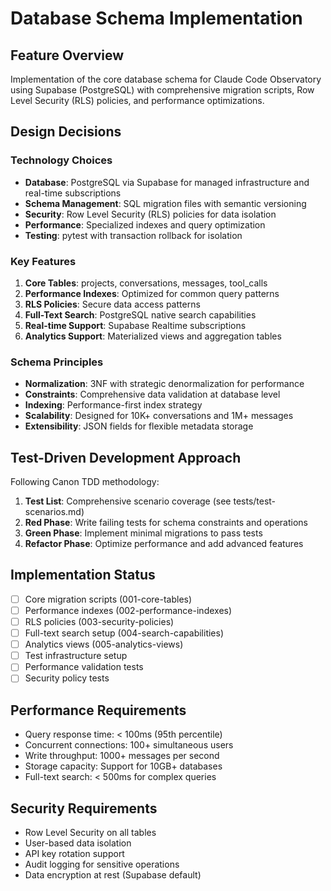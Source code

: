 # Database Schema Implementation

## Feature Overview

Implementation of the core database schema for Claude Code Observatory using Supabase (PostgreSQL) with comprehensive migration scripts, Row Level Security (RLS) policies, and performance optimizations.

## Design Decisions

### Technology Choices
- **Database**: PostgreSQL via Supabase for managed infrastructure and real-time subscriptions
- **Schema Management**: SQL migration files with semantic versioning
- **Security**: Row Level Security (RLS) policies for data isolation
- **Performance**: Specialized indexes and query optimization
- **Testing**: pytest with transaction rollback for isolation

### Key Features
1. **Core Tables**: projects, conversations, messages, tool_calls
2. **Performance Indexes**: Optimized for common query patterns
3. **RLS Policies**: Secure data access patterns
4. **Full-Text Search**: PostgreSQL native search capabilities
5. **Real-time Support**: Supabase Realtime subscriptions
6. **Analytics Support**: Materialized views and aggregation tables

### Schema Principles
- **Normalization**: 3NF with strategic denormalization for performance
- **Constraints**: Comprehensive data validation at database level
- **Indexing**: Performance-first index strategy
- **Scalability**: Designed for 10K+ conversations and 1M+ messages
- **Extensibility**: JSON fields for flexible metadata storage

## Test-Driven Development Approach

Following Canon TDD methodology:
1. **Test List**: Comprehensive scenario coverage (see tests/test-scenarios.md)
2. **Red Phase**: Write failing tests for schema constraints and operations
3. **Green Phase**: Implement minimal migrations to pass tests
4. **Refactor Phase**: Optimize performance and add advanced features

## Implementation Status

- [ ] Core migration scripts (001-core-tables)
- [ ] Performance indexes (002-performance-indexes)
- [ ] RLS policies (003-security-policies)
- [ ] Full-text search setup (004-search-capabilities)
- [ ] Analytics views (005-analytics-views)
- [ ] Test infrastructure setup
- [ ] Performance validation tests
- [ ] Security policy tests

## Performance Requirements

- Query response time: < 100ms (95th percentile)
- Concurrent connections: 100+ simultaneous users
- Write throughput: 1000+ messages per second
- Storage capacity: Support for 10GB+ databases
- Full-text search: < 500ms for complex queries

## Security Requirements

- Row Level Security on all tables
- User-based data isolation
- API key rotation support
- Audit logging for sensitive operations
- Data encryption at rest (Supabase default)